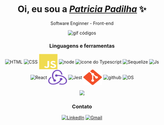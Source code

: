 <div align="center">
  <h1>Oi, eu sou a <a href="https://www.linkedin.com/in/patricia-padilha/"><i>Patricia Padilha</i></a> ✨ </h1>
  <p>Software Enginner - Front-end </p>
  <img alt="gif códigos" src="https://media2.giphy.com/media/L1R1tvI9svkIWwpVYr/giphy.gif"/>
</div>

<div align="center">
 <h3>Linguagens e ferramentas</h3>
  <img align="center" alt="HTML" height="50" width="60" src="https://cdn.jsdelivr.net/gh/devicons/devicon/icons/html5/html5-plain-wordmark.svg">
  <img align="center" alt="CSS" height="50" width="60" src="https://cdn.jsdelivr.net/gh/devicons/devicon/icons/css3/css3-plain-wordmark.svg">
  <img align="center" alt="Js" height="50" width="60" src="https://raw.githubusercontent.com/devicons/devicon/master/icons/javascript/javascript-plain.svg">
  
  <img align="center" alt="node" height="50" width="60" src="https://cdn.jsdelivr.net/gh/devicons/devicon/icons/nodejs/nodejs-original.svg">
  
  <img align="center" height="50" width="60"  src="https://cdn.jsdelivr.net/gh/devicons/devicon/icons/typescript/typescript-original.svg" alt='icone do Typescript'>
  
  <img align="center" alt="Sequelize" height="50" width="60" src="https://cdn.jsdelivr.net/gh/devicons/devicon/icons/sequelize/sequelize-original.svg">
  
  <img align="center" alt="Js" height="50" width="60" src="https://cdn.jsdelivr.net/gh/devicons/devicon/icons/mysql/mysql-original-wordmark.svg">
  
  <img align="center" alt="React" height="50" width="60" src="https://cdn.jsdelivr.net/gh/devicons/devicon/icons/react/react-original-wordmark.svg">
  <img align="center" alt="Redux" height="50" width="60" src="https://raw.githubusercontent.com/devicons/devicon/master/icons/redux/redux-original.svg">
  <img align="center" alt="Jest" height="50" width="60" src="https://cdn.jsdelivr.net/gh/devicons/devicon/icons/jest/jest-plain.svg">
  <img align="center" alt="git" height="50" width="60" src="https://raw.githubusercontent.com/devicons/devicon/master/icons/git/git-original.svg">
  <img align="center" alt="github" height="50" width="60" src="https://cdn.jsdelivr.net/gh/devicons/devicon/icons/github/github-original-wordmark.svg">
  <img align="center" alt="OS" height="50" width="60" src="https://cdn.jsdelivr.net/gh/devicons/devicon/icons/apple/apple-original.svg">
</div><br>

<div align="center">
<!--   <a href="https://github.com/patriciapadilha/github-readme-stats">
     <img height="150em" src="https://github-readme-stats.vercel.app/api?username=patriciapadilha&count_private=true&include_all_commits=true&show_icons=true&theme=dracula&hide_border=false" />
  </a> -->
  <a href="https://github.com/patriciapadilha/convoychat">
     <img height="150em" src="https://github-readme-stats.vercel.app/api/top-langs/?username=patriciapadilha&layout=compact&theme=dracula" />
  </a>
</div>

<div align="center">
  <h3>Contato</h3>
  <a target="_blank" href="https://www.linkedin.com/in/patricia-padilha/"><img alt="LinkedIn" src="https://img.shields.io/badge/LinkedIn-0077B5?style=for-the-badge&logo=linkedin&logoColor=white" /></a>
  <a target="_blank" href="mailto:patriciapadilhadev@gmail.com"><img alt="Gmail" src="https://img.shields.io/badge/Gmail-D14836?style=for-the-badge&logo=gmail&logoColor=white" /></a>
</div>
